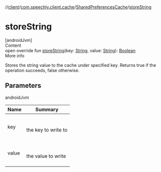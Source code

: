 //[client](../../index.md)/[com.speechly.client.cache](../index.md)/[SharedPreferencesCache](index.md)/[storeString](store-string.md)



# storeString  
[androidJvm]  
Content  
open override fun [storeString](store-string.md)(key: [String](https://kotlinlang.org/api/latest/jvm/stdlib/kotlin/-string/index.html), value: [String](https://kotlinlang.org/api/latest/jvm/stdlib/kotlin/-string/index.html)): [Boolean](https://kotlinlang.org/api/latest/jvm/stdlib/kotlin/-boolean/index.html)  
More info  


Stores the string value to the cache under specified key. Returns true if the operation succeeds, false otherwise.



## Parameters  
  
androidJvm  
  
|  Name|  Summary| 
|---|---|
| <a name="com.speechly.client.cache/SharedPreferencesCache/storeString/#kotlin.String#kotlin.String/PointingToDeclaration/"></a>key| <a name="com.speechly.client.cache/SharedPreferencesCache/storeString/#kotlin.String#kotlin.String/PointingToDeclaration/"></a><br><br>the key to write to<br><br>
| <a name="com.speechly.client.cache/SharedPreferencesCache/storeString/#kotlin.String#kotlin.String/PointingToDeclaration/"></a>value| <a name="com.speechly.client.cache/SharedPreferencesCache/storeString/#kotlin.String#kotlin.String/PointingToDeclaration/"></a><br><br>the value to write<br><br>
  
  



